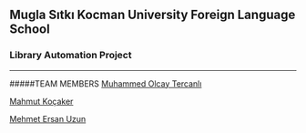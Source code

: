 ## Mugla Sıtkı Kocman University Foreign Language School 
### Library Automation Project
---
#####TEAM MEMBERS
[Muhammed Olcay Tercanlı](https://github.com/molcay)

[Mahmut Koçaker](https://github.com/mkocaker06)

[Mehmet Ersan Uzun](https://github.com/mersanuzun)
